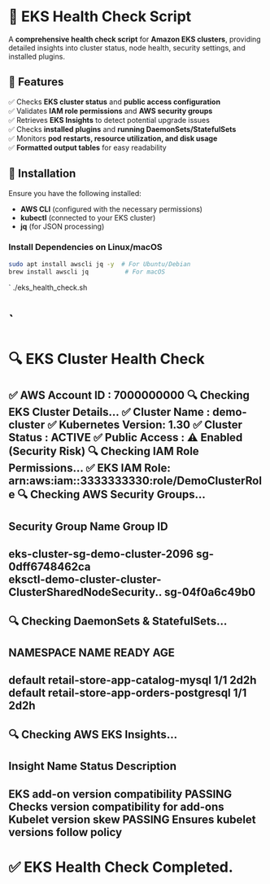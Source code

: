 # 🚀 EKS Health Check Script

A **comprehensive health check script** for **Amazon EKS clusters**, providing detailed insights into cluster status, node health, security settings, and installed plugins.

## 📌 Features
✅ Checks **EKS cluster status** and **public access configuration**  
✅ Validates **IAM role permissions** and **AWS security groups**  
✅ Retrieves **EKS Insights** to detect potential upgrade issues  
✅ Checks **installed plugins** and **running DaemonSets/StatefulSets**  
✅ Monitors **pod restarts, resource utilization, and disk usage**  
✅ **Formatted output tables** for easy readability  

## 🔧 Installation
Ensure you have the following installed:
- **AWS CLI** (configured with the necessary permissions)
- **kubectl** (connected to your EKS cluster)
- **jq** (for JSON processing)

### **Install Dependencies on Linux/macOS**
```sh
sudo apt install awscli jq -y  # For Ubuntu/Debian
brew install awscli jq          # For macOS


```

`
./eks_health_check.sh <eks-cluster-name>

`
========================================
🔍 **EKS Cluster Health Check**
========================================
✅ AWS Account ID   : 7000000000
🔍 Checking EKS Cluster Details...
✅ Cluster Name      : demo-cluster
✅ Kubernetes Version: 1.30
✅ Cluster Status    : ACTIVE
✅ Public Access     : ⚠️ Enabled (Security Risk)
🔍 Checking IAM Role Permissions...
✅ EKS IAM Role: arn:aws:iam::3333333330:role/DemoClusterRole
🔍 Checking AWS Security Groups...
---------------------------------------------------------------------------------
Security Group Name                                      Group ID                
---------------------------------------------------------------------------------
eks-cluster-sg-demo-cluster-2096                   sg-0dff6748462ca     
eksctl-demo-cluster-cluster-ClusterSharedNodeSecurity..  sg-04f0a6c49b0     
---------------------------------------------------------------------------------
🔍 Checking DaemonSets & StatefulSets...
---------------------------------------------------------------------------------
NAMESPACE       NAME                                     READY    AGE       
---------------------------------------------------------------------------------
default         retail-store-app-catalog-mysql           1/1      2d2h                
default         retail-store-app-orders-postgresql       1/1      2d2h                
---------------------------------------------------------------------------------
🔍 Checking AWS EKS Insights...
-----------------------------------------------------------------------------------------
Insight Name                                  Status          Description                                       
-----------------------------------------------------------------------------------------
EKS add-on version compatibility              PASSING         Checks version compatibility for add-ons         
Kubelet version skew                          PASSING         Ensures kubelet versions follow policy          
-----------------------------------------------------------------------------------------
✅ **EKS Health Check Completed.**
========================================


